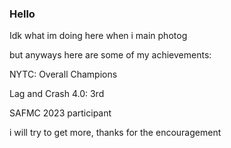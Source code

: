 ### Hello

Idk what im doing here when i main photog

but anyways here are some of my achievements:



NYTC: Overall Champions 



Lag and Crash 4.0: 3rd



SAFMC 2023 participant

i will try to get more, thanks for the encouragement



<!--
**Milo-sipper/Milo-sipper** is a ✨ _special_ ✨ repository because its `README.md` (this file) appears on your GitHub profile.

Here are some ideas to get you started:

- 🔭 I’m currently working on ...
- 🌱 I’m currently learning ...
- 👯 I’m looking to collaborate on ...
- 🤔 I’m looking for help with ...
- 💬 Ask me about ...
- 📫 How to reach me: ...
- 😄 Pronouns: ...
- ⚡ Fun fact: ...
-->

